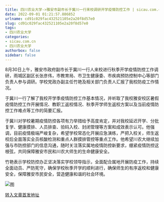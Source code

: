 ```yaml
---
title: 四川农业大学->雅安市副市长于冀川一行来校调研开学疫情防控工作 | sicau.com.cn
date: 2022-09-01 01:21:57.886852
urlname: cd91c029fac432521105e2a20f8d57e0
slug: cd91c029fac432521105e2a20f8d57e0
tags: 
- 四川农业大学
categories:
- sicau.com.cn
- 四川农业大学
authorbox: false
sidebar: false
---
```

8月30日上午，雅安市政府副市长于冀川一行人来校进行秋季开学疫情防控工作调研，雨城区副区长张彦伟，市教育局、市卫生健康委、市疾病预防控制中心等部门负责人参与调研。学校党政办副主任竹艳及相关部门负责人汇报了我校防疫工作情况。

于冀川一行了解了我校开学季疫情防控工作基本情况，并听取了我校雅安校区暑假疫情防控工作开展情况、教职工返校情况、秋季开学师生返校方案以及当前疫情防控工作难点等工作的简要汇报。

<!--more-->

于冀川对学校暑期疫情防控各项有力举措给予高度肯定，并对我校延迟开学、分批复学、健康摸排、人员排查、验码入校、封闭管理等方案和成效表示认可。他强调，目前疫情极端严峻复杂，希望学校常态化开展应急演练，严把入校关，师生返校后全面落实全员核酸检测和重点人群摸排管控等重点工作。他希望川农大继续加强与市防控部门的信息沟通，随时关注落实属地疫情防控新要求，绷紧疫情防控这根弦，共同保障雅安市民和川农大师生的生命健康安全。

竹艳表示学校防控办正坚决落实学校领导指示，全面配合属地开展防疫工作，持续全面动员、严防死守，确保学校秋季开学的顺利进行，确保师生的有序返校和健康安全，保障雅安市民安全，营造健康和谐的社会环境。

![图](https://news.sicau.edu.cn/__local/7/E7/56/49AE641DF83F56722766563FFFC_507FF1F1_2BD6C.jpg)

[转入文章首发地址](https://news.sicau.edu.cn/info/1078/69299.htm)